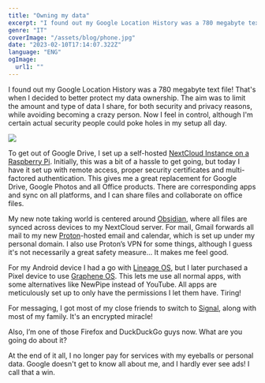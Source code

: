 ```yaml
---
title: "Owning my data"
excerpt: "I found out my Google Location History was a 780 megabyte text file! That's when I decided to better protect my data ownership. The aim was to limit the amount and type of data I share, for both security and privacy reasons, while avoiding becoming a crazy person. Now I feel in control, although I'm certain actual security people could poke holes in my setup all day. To get out of Google Drive, I set up a self-hosted NextCloud Instance on a Raspberry Pi. Initially, this was a bit of a hassle to get going, but today I have it set up with remote access, proper security certificates and multi-factored authentication. This gives me a great replacement for Google Drive, Google Photos and all Office products. There are corresponding apps and sync on all platforms, and I can share files and collaborate on office files."
genre: "IT"
coverImage: "/assets/blog/phone.jpg"
date: "2023-02-10T17:14:07.322Z"
language: "ENG"
ogImage:
  url1: ""
---
```


I found out my Google Location History was a 780 megabyte text file! That's when I decided to better protect my data ownership. The aim was to limit the amount and type of data I share, for both security and privacy reasons, while avoiding becoming a crazy person. Now I feel in control, although I'm certain actual security people could poke holes in my setup all day.

![](/jenscloud.jpg)

To get out of Google Drive, I set up a self-hosted [NextCloud Instance on a Raspberry Pi](https://nextcloudpi.com/). Initially, this was a bit of a hassle to get going, but today I have it set up with remote access, proper security certificates and multi-factored authentication. This gives me a great replacement for Google Drive, Google Photos and all Office products. There are corresponding apps and sync on all platforms, and I can share files and collaborate on office files.

My new note taking world is centered around [Obsidian](https://obsidian.md/), where all files are synced across devices to my NextCloud server. For mail, Gmail forwards all mail to my new [Proton](https://proton.me/)-hosted email and calendar, which is set up under my personal domain. I also use Proton’s VPN for some things, although I guess it's not necessarily a great safety measure... It makes me feel good.

For my Android device I had a go with [Lineage OS](https://lineageos.org/), but I later purchased a Pixel device to use [Graphene OS](https://grapheneos.org/). This lets me use all normal apps, with some alternatives like NewPipe instead of YouTube. All apps are meticulously set up to only have the permissions I let them have. Tiring!

For messaging, I got most of my close friends to switch to [Signal](https://www.signal.org/), along with most of my family. It's an encrypted miracle!

Also, I’m one of those Firefox and DuckDuckGo guys now. What are you going do about it?

At the end of it all, I no longer pay for services with my eyeballs or personal data. Google doesn't get to know all about me, and I hardly ever see ads! I call that a win.
